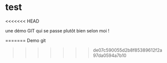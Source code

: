 # test
<<<<<<< HEAD

une démo GIT qui se passe plutôt bien selon moi !


=======
Demo git
>>>>>>> de07c590055d2b8f85389612f2a97da0594a7b10
